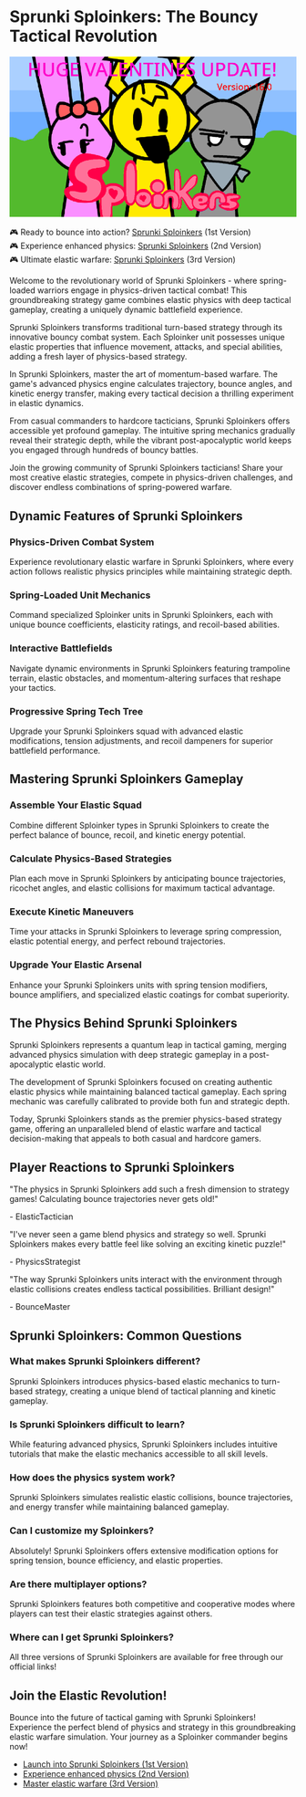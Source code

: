 # Sprunki Sploinkers: The Bouncy Tactical Revolution

![Sprunki Sploinkers](https://raw.githubusercontent.com/sprunkiscrunkly/sprunki-sploinkers/refs/heads/main/sprunki-sploinkers.png "Sprunki Sploinkers")

🎮 Ready to bounce into action? [Sprunki Sploinkers](https://sprunksters.com/sprunki-sploinkers/ "Sprunki Sploinkers") (1st Version)  
🎮 Experience enhanced physics: [Sprunki Sploinkers](https://sprunkiscrunkly.com/sprunki-sploinkers/ "Sprunki Sploinkers") (2nd Version)  
🎮 Ultimate elastic warfare: [Sprunki Sploinkers](https://sprunkipyramixed.com/sprunki-sploinkers/ "Sprunki Sploinkers") (3rd Version)

Welcome to the revolutionary world of Sprunki Sploinkers - where spring-loaded warriors engage in physics-driven tactical combat! This groundbreaking strategy game combines elastic physics with deep tactical gameplay, creating a uniquely dynamic battlefield experience.

Sprunki Sploinkers transforms traditional turn-based strategy through its innovative bouncy combat system. Each Sploinker unit possesses unique elastic properties that influence movement, attacks, and special abilities, adding a fresh layer of physics-based strategy.

In Sprunki Sploinkers, master the art of momentum-based warfare. The game's advanced physics engine calculates trajectory, bounce angles, and kinetic energy transfer, making every tactical decision a thrilling experiment in elastic dynamics.

From casual commanders to hardcore tacticians, Sprunki Sploinkers offers accessible yet profound gameplay. The intuitive spring mechanics gradually reveal their strategic depth, while the vibrant post-apocalyptic world keeps you engaged through hundreds of bouncy battles.

Join the growing community of Sprunki Sploinkers tacticians! Share your most creative elastic strategies, compete in physics-driven challenges, and discover endless combinations of spring-powered warfare.

## Dynamic Features of Sprunki Sploinkers

### Physics-Driven Combat System

Experience revolutionary elastic warfare in Sprunki Sploinkers, where every action follows realistic physics principles while maintaining strategic depth.

### Spring-Loaded Unit Mechanics

Command specialized Sploinker units in Sprunki Sploinkers, each with unique bounce coefficients, elasticity ratings, and recoil-based abilities.

### Interactive Battlefields

Navigate dynamic environments in Sprunki Sploinkers featuring trampoline terrain, elastic obstacles, and momentum-altering surfaces that reshape your tactics.

### Progressive Spring Tech Tree

Upgrade your Sprunki Sploinkers squad with advanced elastic modifications, tension adjustments, and recoil dampeners for superior battlefield performance.

## Mastering Sprunki Sploinkers Gameplay

### Assemble Your Elastic Squad

Combine different Sploinker types in Sprunki Sploinkers to create the perfect balance of bounce, recoil, and kinetic energy potential.

### Calculate Physics-Based Strategies

Plan each move in Sprunki Sploinkers by anticipating bounce trajectories, ricochet angles, and elastic collisions for maximum tactical advantage.

### Execute Kinetic Maneuvers

Time your attacks in Sprunki Sploinkers to leverage spring compression, elastic potential energy, and perfect rebound trajectories.

### Upgrade Your Elastic Arsenal

Enhance your Sprunki Sploinkers units with spring tension modifiers, bounce amplifiers, and specialized elastic coatings for combat superiority.

## The Physics Behind Sprunki Sploinkers

Sprunki Sploinkers represents a quantum leap in tactical gaming, merging advanced physics simulation with deep strategic gameplay in a post-apocalyptic elastic world.

The development of Sprunki Sploinkers focused on creating authentic elastic physics while maintaining balanced tactical gameplay. Each spring mechanic was carefully calibrated to provide both fun and strategic depth.

Today, Sprunki Sploinkers stands as the premier physics-based strategy game, offering an unparalleled blend of elastic warfare and tactical decision-making that appeals to both casual and hardcore gamers.

## Player Reactions to Sprunki Sploinkers

"The physics in Sprunki Sploinkers add such a fresh dimension to strategy games! Calculating bounce trajectories never gets old!"

\- ElasticTactician

"I've never seen a game blend physics and strategy so well. Sprunki Sploinkers makes every battle feel like solving an exciting kinetic puzzle!"

\- PhysicsStrategist

"The way Sprunki Sploinkers units interact with the environment through elastic collisions creates endless tactical possibilities. Brilliant design!"

\- BounceMaster

## Sprunki Sploinkers: Common Questions

### What makes Sprunki Sploinkers different?

Sprunki Sploinkers introduces physics-based elastic mechanics to turn-based strategy, creating a unique blend of tactical planning and kinetic gameplay.

### Is Sprunki Sploinkers difficult to learn?

While featuring advanced physics, Sprunki Sploinkers includes intuitive tutorials that make the elastic mechanics accessible to all skill levels.

### How does the physics system work?

Sprunki Sploinkers simulates realistic elastic collisions, bounce trajectories, and energy transfer while maintaining balanced gameplay.

### Can I customize my Sploinkers?

Absolutely! Sprunki Sploinkers offers extensive modification options for spring tension, bounce efficiency, and elastic properties.

### Are there multiplayer options?

Sprunki Sploinkers features both competitive and cooperative modes where players can test their elastic strategies against others.

### Where can I get Sprunki Sploinkers?

All three versions of Sprunki Sploinkers are available for free through our official links!

## Join the Elastic Revolution!

Bounce into the future of tactical gaming with Sprunki Sploinkers! Experience the perfect blend of physics and strategy in this groundbreaking elastic warfare simulation. Your journey as a Sploinker commander begins now!

- [Launch into Sprunki Sploinkers (1st Version)](https://sprunksters.com/sprunki-sploinkers/)
- [Experience enhanced physics (2nd Version)](https://sprunkiscrunkly.com/sprunki-sploinkers/)
- [Master elastic warfare (3rd Version)](https://sprunkipyramixed.com/sprunki-sploinkers/)
